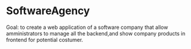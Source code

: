 # SoftwareAgency
Goal: to create a web application of a software company that allow amministrators to manage all the backend,and show company products in frontend for potential costumer.
